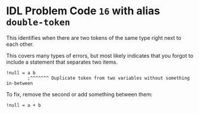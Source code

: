 # IDL Problem Code `16` with alias `double-token`

<!--@include: ./severity/disable_problem.md-->

<!--@include: ./severity/execution_error.md-->

This identifies when there are two tokens of the same type right next to each other.

This covers many types of errors, but most likely indicates that you forgot to include a statement that separates two items.

```idl
!null = a b
        ;^^^^^^^ Duplicate token from two variables without something in-between
```

To fix, remove the second or add something between them:

```idl
!null = a + b
```
